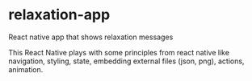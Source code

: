 # relaxation-app
React native app that shows relaxation messages

This React Native plays with some principles from react native like navigation, styling, state, embedding external files (json, png), actions, animation.
